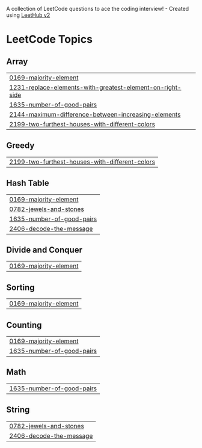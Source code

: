 A collection of LeetCode questions to ace the coding interview! - Created using [LeetHub v2](https://github.com/arunbhardwaj/LeetHub-2.0)
<!---LeetCode Topics Start-->
# LeetCode Topics
## Array
|  |
| ------- |
| [0169-majority-element](https://github.com/HARIMSSJ/LeetCode/tree/master/0169-majority-element) |
| [1231-replace-elements-with-greatest-element-on-right-side](https://github.com/HARIMSSJ/LeetCode/tree/master/1231-replace-elements-with-greatest-element-on-right-side) |
| [1635-number-of-good-pairs](https://github.com/HARIMSSJ/LeetCode/tree/master/1635-number-of-good-pairs) |
| [2144-maximum-difference-between-increasing-elements](https://github.com/HARIMSSJ/LeetCode/tree/master/2144-maximum-difference-between-increasing-elements) |
| [2199-two-furthest-houses-with-different-colors](https://github.com/HARIMSSJ/LeetCode/tree/master/2199-two-furthest-houses-with-different-colors) |
## Greedy
|  |
| ------- |
| [2199-two-furthest-houses-with-different-colors](https://github.com/HARIMSSJ/LeetCode/tree/master/2199-two-furthest-houses-with-different-colors) |
## Hash Table
|  |
| ------- |
| [0169-majority-element](https://github.com/HARIMSSJ/LeetCode/tree/master/0169-majority-element) |
| [0782-jewels-and-stones](https://github.com/HARIMSSJ/LeetCode/tree/master/0782-jewels-and-stones) |
| [1635-number-of-good-pairs](https://github.com/HARIMSSJ/LeetCode/tree/master/1635-number-of-good-pairs) |
| [2406-decode-the-message](https://github.com/HARIMSSJ/LeetCode/tree/master/2406-decode-the-message) |
## Divide and Conquer
|  |
| ------- |
| [0169-majority-element](https://github.com/HARIMSSJ/LeetCode/tree/master/0169-majority-element) |
## Sorting
|  |
| ------- |
| [0169-majority-element](https://github.com/HARIMSSJ/LeetCode/tree/master/0169-majority-element) |
## Counting
|  |
| ------- |
| [0169-majority-element](https://github.com/HARIMSSJ/LeetCode/tree/master/0169-majority-element) |
| [1635-number-of-good-pairs](https://github.com/HARIMSSJ/LeetCode/tree/master/1635-number-of-good-pairs) |
## Math
|  |
| ------- |
| [1635-number-of-good-pairs](https://github.com/HARIMSSJ/LeetCode/tree/master/1635-number-of-good-pairs) |
## String
|  |
| ------- |
| [0782-jewels-and-stones](https://github.com/HARIMSSJ/LeetCode/tree/master/0782-jewels-and-stones) |
| [2406-decode-the-message](https://github.com/HARIMSSJ/LeetCode/tree/master/2406-decode-the-message) |
<!---LeetCode Topics End-->